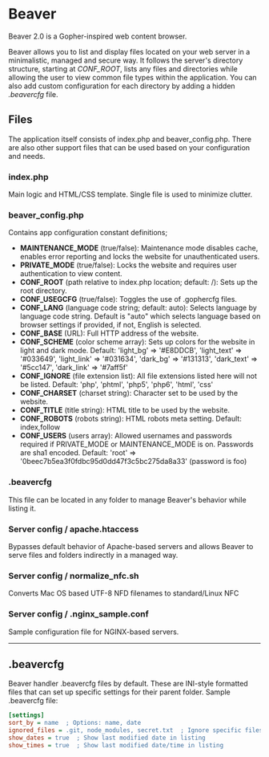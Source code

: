 # Beaver
Beaver 2.0 is a Gopher-inspired web content browser.

Beaver allows you to list and display files located on your web server in a minimalistic, managed and secure way. It follows the server's directory structure, starting at *CONF_ROOT*, lists any files and directories while allowing the user to view common file types within the application. You can also add custom configuration for each directory by adding a hidden *.beavercfg* file.

## Files

The application itself consists of index.php and beaver_config.php. There are also other support files that can be used based on your configuration and needs.

### index.php

Main logic and HTML/CSS template. Single file is used to minimize clutter.

### beaver_config.php

Contains app configuration constant definitions;

- **MAINTENANCE_MODE** (true/false): Maintenance mode disables cache, enables error reporting and locks the website for unauthenticated users.
- **PRIVATE_MODE** (true/false): Locks the website and requires user authentication to view content.
- **CONF_ROOT** (path relative to index.php location; default: /): Sets up the root directory.
- **CONF_USEGCFG** (true/false): Toggles the use of .gophercfg files.
- **CONF_LANG** (language code string; default: auto): Selects language by language code string. Default is "auto" which selects language based on browser settings if provided, if not, English is selected.
- **CONF_BASE** (URL): Full HTTP address of the website.
- **CONF_SCHEME** (color scheme array): Sets up colors for the website in light and dark mode. Default: 'light_bg' => '#E8DDCB', 'light_text' => '#033649', 'light_link' => '#031634', 'dark_bg' => '#131313', 'dark_text' => '#5cc147', 'dark_link' => '#7aff5f'
- **CONF_IGNORE** (file extension list): All file extensions listed here will not be listed. Default: 'php', 'phtml', 'php5', 'php6', 'html', 'css'
- **CONF_CHARSET** (charset string): Character set to be used by the website.
- **CONF_TITLE** (title string): HTML title to be used by the website.
- **CONF_ROBOTS** (robots string): HTML robots meta setting. Default: index,follow
- **CONF_USERS** (users array): Allowed usernames and passwords required if PRIVATE_MODE or MAINTENANCE_MODE is on. Passwords are sha1 encoded. Default: 'root' => '0beec7b5ea3f0fdbc95d0dd47f3c5bc275da8a33' (password is foo)

### .beavercfg

This file can be located in any folder to manage Beaver's behavior while listing it.

### Server config / apache.htaccess

Bypasses default behavior of Apache-based servers and allows Beaver to serve files and folders indirectly in a managed way. 

### Server config / normalize_nfc.sh

Converts Mac OS based UTF-8 NFD filenames to standard/Linux NFC

### Server config / .nginx_sample.conf

Sample configuration file for NGINX-based servers.

---

## .beavercfg

Beaver handler .beavercfg files by default. These are INI-style formatted files that can set up specific settings for their parent folder. Sample .beavercfg file:

```ini
[settings]
sort_by = name  ; Options: name, date
ignored_files = .git, node_modules, secret.txt  ; Ignore specific files/folders
show_dates = true  ; Show last modified date in listing
show_times = true  ; Show last modified date/time in listing
```